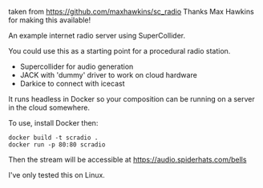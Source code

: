 taken from https://github.com/maxhawkins/sc_radio
Thanks Max Hawkins for making this available!

An example internet radio server using SuperCollider.

You could use this as a starting point for a procedural radio station.

* Supercollider for audio generation
* JACK with 'dummy' driver to work on cloud hardware
* Darkice to connect with icecast

It runs headless in Docker so your composition can be running on a server in the cloud somewhere.

To use, install Docker then:

    docker build -t scradio .
    docker run -p 80:80 scradio

Then the stream will be accessible at https://audio.spiderhats.com/bells

I've only tested this on Linux.
